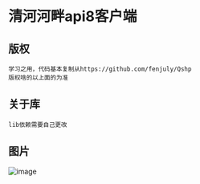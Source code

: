 清河河畔api8客户端
============
## 版权
    学习之用，代码基本复制从https://github.com/fenjuly/Qshp
    版权啥的以上面的为准

## 关于库
    lib依赖需要自己更改

## 图片
![image](http://www.iotwrt.com/jpg/qshpan.png)